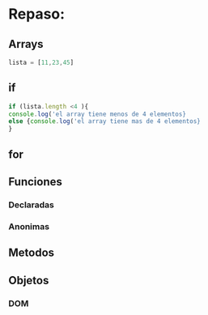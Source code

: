 # Repaso:

## Arrays

```js
lista = [11,23,45]
```

## if

```js
if (lista.length <4 ){
console.log('el array tiene menos de 4 elementos}
else {console.log('el array tiene mas de 4 elementos}
}
```

## for

## Funciones

### Declaradas

### Anonimas

## Metodos

## Objetos


### DOM
